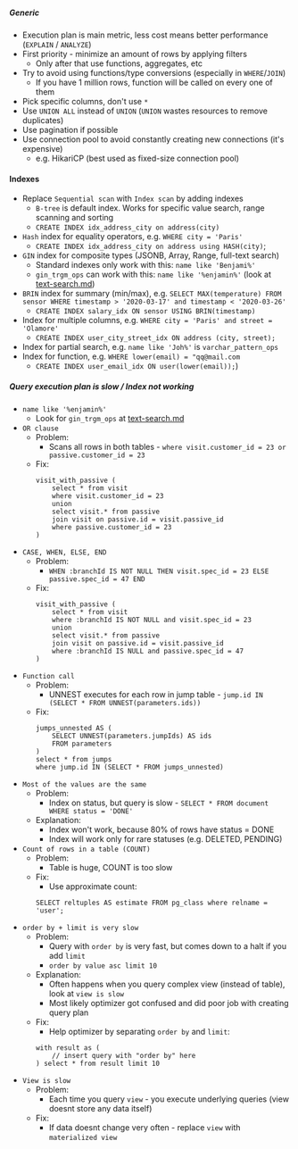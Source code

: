 ##### Generic
* Execution plan is main metric, less cost means better performance (`EXPLAIN` / `ANALYZE`)
* First priority - minimize an amount of rows by applying filters
    * Only after that use functions, aggregates, etc
* Try to avoid using functions/type conversions (especially in `WHERE`/`JOIN`)
    * If you have 1 million rows, function will be called on every one of them
* Pick specific columns, don't use `*`
* Use `UNION ALL` instead of `UNION` (`UNION` wastes resources to remove duplicates)
* Use pagination if possible
* Use connection pool to avoid constantly creating new connections (it's expensive)
    * e.g. HikariCP (best used as fixed-size connection pool)
    
#### Indexes
* Replace `Sequential scan` with `Index scan` by adding indexes
    * `B-tree` is default index. Works for specific value search, range scanning and sorting
    * `CREATE INDEX idx_address_city on address(city)`
* `Hash` index for equality operators, e.g. `WHERE city = 'Paris'`
    * `CREATE INDEX idx_address_city on address using HASH(city)`;
* `GIN` index for composite types (JSONB, Array, Range, full-text search)
    * Standard indexes only work with this: `name like 'Benjami%'`
    * `gin_trgm_ops` can work with this: `name like '%enjamin%'` (look at [text-search.md](text-search.md))
* `BRIN` index for summary (min/max), e.g. `SELECT MAX(temperature) FROM sensor WHERE timestamp > '2020-03-17' and timestamp < '2020-03-26'`
    * `CREATE INDEX salary_idx ON sensor USING BRIN(timestamp)`
* Index for multiple columns, e.g. `WHERE city = 'Paris' and street = 'Olamore'`
    * `CREATE INDEX user_city_street_idx ON address (city, street);`
* Index for partial search, e.g. `name like 'Joh%'` is `varchar_pattern_ops`
* Index for function, e.g. `WHERE lower(email) = "qq@mail.com`
   * `CREATE INDEX user_email_idx ON user(lower(email));`)

##### Query execution plan is slow / Index not working 
* `name like '%enjamin%'`
    * Look for `gin_trgm_ops` at [text-search.md](text-search.md)
* `OR clause`
    * Problem:
        * Scans all rows in both tables - `where visit.customer_id = 23 or passive.customer_id = 23`
    * Fix:
        ```
        visit_with_passive (
            select * from visit 
            where visit.customer_id = 23
            union
            select visit.* from passive 
            join visit on passive.id = visit.passive_id
            where passive.customer_id = 23
        )
        ```
* `CASE, WHEN, ELSE, END`
    * Problem:
        * `WHEN :branchId IS NOT NULL THEN visit.spec_id = 23 ELSE passive.spec_id = 47 END`
    * Fix:
        ```
        visit_with_passive (
            select * from visit 
            where :branchId IS NOT NULL and visit.spec_id = 23
            union
            select visit.* from passive 
            join visit on passive.id = visit.passive_id
            where :branchId IS NULL and passive.spec_id = 47
        )
        ```
* `Function call`
    * Problem:
        * UNNEST executes for each row in jump table - `jump.id IN (SELECT * FROM UNNEST(parameters.ids))`
    * Fix:
        ```
        jumps_unnested AS (
            SELECT UNNEST(parameters.jumpIds) AS ids
            FROM parameters
        ) 
        select * from jumps
        where jump.id IN (SELECT * FROM jumps_unnested)
        ```
* `Most of the values are the same`
    * Problem:
        * Index on status, but query is slow - `SELECT * FROM document WHERE status = 'DONE'`
    * Explanation:
        * Index won't work, because 80% of rows have status = DONE
        * Index will work only for rare statuses (e.g. DELETED, PENDING)
* `Count of rows in a table (COUNT)`
    * Problem:
        * Table is huge, COUNT is too slow
    * Fix:
        * Use approximate count:
        ```
        SELECT reltuples AS estimate FROM pg_class where relname = 'user';
        ```
* `order by + limit is very slow` 
    * Problem:
        * Query with `order by` is very fast, but comes down to a halt if you add `limit`
        * `order by value asc limit 10`
    * Explanation:
        * Often happens when you query complex view (instead of table), look at `view is slow`
        * Most likely optimizer got confused and did poor job with creating query plan
    * Fix:
        * Help optimizer by separating `order by` and `limit`:
        ```
        with result as (
            // insert query with "order by" here
        ) select * from result limit 10
        ```
* `View is slow`
    * Problem:
        * Each time you query `view` - you execute underlying queries (view doesnt store any data itself)
    * Fix:
        * If data doesnt change very often - replace `view` with `materialized view`